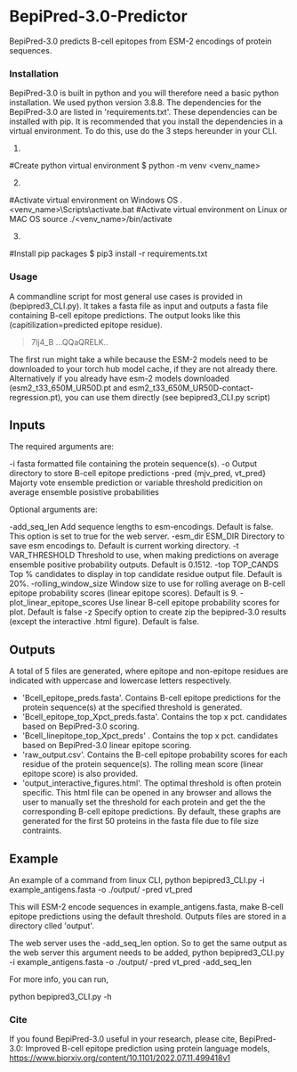 # BepiPred-3.0-Predictor
BepiPred-3.0 predicts B-cell epitopes from ESM-2 encodings of protein sequences. 

### Installation ###
BepiPred-3.0 is built in python and you will therefore need a basic python installation. We used python version 3.8.8. 
The dependencies for the BepiPred-3.0 are listed in 'requirements.txt'.
These dependencies can be installed with pip. It is recommended that you install the dependencies in a virtual environment. 
To do this, use do the 3 steps hereunder in your CLI.

1. 
#Create python virtual environment 
$ python -m venv <venv_name>

2. 
#Activate virtual environment on Windows OS
.\<venv_name>\Scripts\activate.bat
#Activate virtual environment on Linux or MAC OS
source ./<venv_name>/bin/activate

3.
#Install pip packages 
$ pip3 install -r requirements.txt


### Usage ###

A commandline script for most general use cases is provided in (bepipred3_CLI.py). It takes a fasta file as input and outputs a fasta file containing B-cell epitope predictions. The output looks like this (capitilization=predicted epitope residue). 

>7lj4_B
...QQaQRELK..


The first run might take a while because the ESM-2 models need to be downloaded to your torch hub model cache, if they are not already there. 
Alternatively if you already have esm-2 models downloaded (esm2_t33_650M_UR50D.pt and esm2_t33_650M_UR50D-contact-regression.pt), you can use them directly (see bepipred3_CLI.py script)

## Inputs ##

The required arguments are:

-i fasta formatted file containing the protein sequence(s).
-o Output directory to store B-cell epitope predictions
-pred {mjv_pred, vt_pred} Majorty vote ensemble prediction or variable threshold predicition on average ensemble posistive probabilities


Optional arguments are:

-add_seq_len          Add sequence lengths to esm-encodings. Default is false. This option is set to true for the web server.
-esm_dir ESM_DIR      Directory to save esm encodings to. Default is current working directory.
-t VAR_THRESHOLD      Threshold to use, when making predictions on average ensemble positive probability outputs. Default is 0.1512.
-top TOP_CANDS        Top % candidates to display in top candidate residue output file. Default is 20%.
-rolling_window_size  Window size to use for rolling average on B-cell epitope probability scores (linear epitope scores). Default is 9.
-plot_linear_epitope_scores Use linear B-cell epitope probability scores for plot. Default is false
-z	Specify option to create zip the bepipred-3.0 results (except the interactive .html figure). Default is false.

## Outputs ##
A total of 5 files are generated, where epitope and non-epitope residues are indicated with uppercase and lowercase letters respectively.

- 'Bcell_epitope_preds.fasta'. Contains B-cell epitope predictions for the protein sequence(s) at the specified threshold is generated.
- 'Bcell_epitope_top_Xpct_preds.fasta'. Contains the top x pct. candidates based on BepiPred-3.0 scoring. 
- 'Bcell_linepitope_top_Xpct_preds' . Contains the top x pct. candidates based on BepiPred-3.0 linear epitope scoring.
- 'raw_output.csv'. Contains the B-cell epitope probability scores for each residue of the protein sequence(s). The rolling mean score (linear epitope score) is also provided.
- 'output_interactive_figures.html'. The optimal threshold is often protein specific. This html file can be opened in any browser and allows the user to manually set the threshold for each protein and get the the corresponding B-cell epitope predictions. By default, these graphs are generated for the first 50 proteins in the fasta file due to file size contraints.

## Example ##

An example of a command from linux CLI,
python bepipred3_CLI.py -i example_antigens.fasta -o ./output/ -pred vt_pred 

This will ESM-2 encode sequences in example_antigens.fasta, make B-cell epitope predictions using the default threshold. Outputs files are stored in a directory clled 'output'.

The web server uses the -add_seq_len option. So to get the same output as the web server this argument needs to be added,
python bepipred3_CLI.py -i example_antigens.fasta -o ./output/ -pred vt_pred -add_seq_len

For more info, you can run,

python bepipred3_CLI.py -h

### Cite ###
If you found BepiPred-3.0 useful in your research, please cite,
BepiPred-3.0: Improved B-cell epitope prediction using protein language models, https://www.biorxiv.org/content/10.1101/2022.07.11.499418v1
